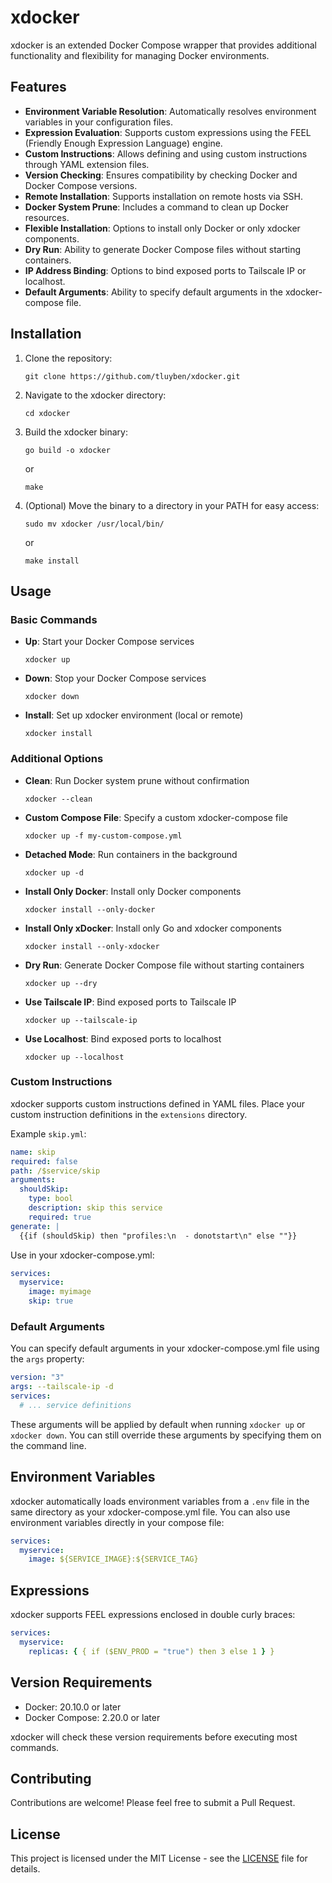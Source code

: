 # xdocker

xdocker is an extended Docker Compose wrapper that provides additional functionality and flexibility for managing Docker environments.

## Features

- **Environment Variable Resolution**: Automatically resolves environment variables in your configuration files.
- **Expression Evaluation**: Supports custom expressions using the FEEL (Friendly Enough Expression Language) engine.
- **Custom Instructions**: Allows defining and using custom instructions through YAML extension files.
- **Version Checking**: Ensures compatibility by checking Docker and Docker Compose versions.
- **Remote Installation**: Supports installation on remote hosts via SSH.
- **Docker System Prune**: Includes a command to clean up Docker resources.
- **Flexible Installation**: Options to install only Docker or only xdocker components.
- **Dry Run**: Ability to generate Docker Compose files without starting containers.
- **IP Address Binding**: Options to bind exposed ports to Tailscale IP or localhost.
- **Default Arguments**: Ability to specify default arguments in the xdocker-compose file.

## Installation

1. Clone the repository:

   ```
   git clone https://github.com/tluyben/xdocker.git
   ```

2. Navigate to the xdocker directory:

   ```
   cd xdocker
   ```

3. Build the xdocker binary:

   ```
   go build -o xdocker
   ```

   or

   ```
   make
   ```

4. (Optional) Move the binary to a directory in your PATH for easy access:

   ```
   sudo mv xdocker /usr/local/bin/
   ```

   or

   ```
   make install
   ```

## Usage

### Basic Commands

- **Up**: Start your Docker Compose services

  ```
  xdocker up
  ```

- **Down**: Stop your Docker Compose services

  ```
  xdocker down
  ```

- **Install**: Set up xdocker environment (local or remote)
  ```
  xdocker install
  ```

### Additional Options

- **Clean**: Run Docker system prune without confirmation

  ```
  xdocker --clean
  ```

- **Custom Compose File**: Specify a custom xdocker-compose file

  ```
  xdocker up -f my-custom-compose.yml
  ```

- **Detached Mode**: Run containers in the background

  ```
  xdocker up -d
  ```

- **Install Only Docker**: Install only Docker components

  ```
  xdocker install --only-docker
  ```

- **Install Only xDocker**: Install only Go and xdocker components

  ```
  xdocker install --only-xdocker
  ```

- **Dry Run**: Generate Docker Compose file without starting containers

  ```
  xdocker up --dry
  ```

- **Use Tailscale IP**: Bind exposed ports to Tailscale IP

  ```
  xdocker up --tailscale-ip
  ```

- **Use Localhost**: Bind exposed ports to localhost

  ```
  xdocker up --localhost
  ```

### Custom Instructions

xdocker supports custom instructions defined in YAML files. Place your custom instruction definitions in the `extensions` directory.

Example `skip.yml`:

```yaml
name: skip
required: false
path: /$service/skip
arguments:
  shouldSkip:
    type: bool
    description: skip this service
    required: true
generate: |
  {{if (shouldSkip) then "profiles:\n  - donotstart\n" else ""}}
```

Use in your xdocker-compose.yml:

```yaml
services:
  myservice:
    image: myimage
    skip: true
```

### Default Arguments

You can specify default arguments in your xdocker-compose.yml file using the `args` property:

```yaml
version: "3"
args: --tailscale-ip -d
services:
  # ... service definitions
```

These arguments will be applied by default when running `xdocker up` or `xdocker down`. You can still override these arguments by specifying them on the command line.

## Environment Variables

xdocker automatically loads environment variables from a `.env` file in the same directory as your xdocker-compose.yml file. You can also use environment variables directly in your compose file:

```yaml
services:
  myservice:
    image: ${SERVICE_IMAGE}:${SERVICE_TAG}
```

## Expressions

xdocker supports FEEL expressions enclosed in double curly braces:

```yaml
services:
  myservice:
    replicas: { { if ($ENV_PROD = "true") then 3 else 1 } }
```

## Version Requirements

- Docker: 20.10.0 or later
- Docker Compose: 2.20.0 or later

xdocker will check these version requirements before executing most commands.

## Contributing

Contributions are welcome! Please feel free to submit a Pull Request.

## License

This project is licensed under the MIT License - see the [LICENSE](LICENSE) file for details.
